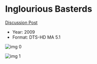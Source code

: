 # Inglourious Basterds

[Discussion Post](https://www.avsforum.com/threads/bass-eq-for-filtered-movies.2995212/post-58457274)

* Year: 2009
* Format: DTS-HD MA 5.1

![img 0](https://i.imgur.com/qas72PA.jpg)

![img 1](https://i.imgur.com/mQnzw3F.png)

